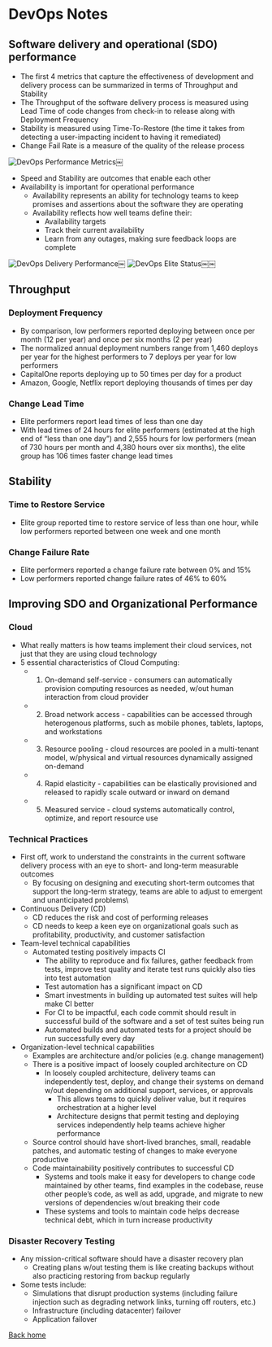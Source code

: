 # DevOps Notes

## Software delivery and operational (SDO) performance

* The first 4 metrics that capture the effectiveness of development and delivery process can be summarized in terms of Throughput and Stability
* The Throughput of the software delivery process is measured using Lead Time of code changes from check-in to release along with Deployment Frequency
* Stability is measured using Time-To-Restore (the time it takes from detecting a user-impacting incident to having it remediated)
* Change Fail Rate is a measure of the quality of the release process

![DevOps Performance Metrics](./images/devOps-performanceMetrics.png)￼

* Speed and Stability are outcomes that enable each other
* Availability is important for operational performance
  * Availability represents an ability for technology teams to keep promises and assertions about the software they are operating
  * Availability reflects how well teams define their:
    * Availability targets
    * Track their current availability
    * Learn from any outages, making sure feedback loops are complete

![DevOps Delivery Performance](./images/devOps-deliveryPerformance.png)￼
![DevOps Elite Status](./images/devOps-eliteStatus.png)￼￼

## Throughput

### Deployment Frequency

* By comparison, low performers reported deploying between once per month (12 per year) and once per six months (2 per year)
* The normalized annual deployment numbers range from 1,460 deploys per year for the highest performers to 7 deploys per year for low performers
* CapitalOne reports deploying up to 50 times per day for a product
* Amazon, Google, Netflix report deploying thousands of times per day

### Change Lead Time

* Elite performers report lead times of less than one day
* With lead times of 24 hours for elite performers (estimated at the high end of “less than one day”) and 2,555 hours for low performers (mean of 730 hours per month and 4,380 hours over six months), the elite group has 106 times faster change lead times

## Stability

### Time to Restore Service

* Elite group reported time to restore service of less than one hour, while low performers reported between one week and one month

### Change Failure Rate

* Elite performers reported a change failure rate between 0% and 15%
* Low performers reported change failure rates of 46% to 60%

## Improving SDO and Organizational Performance

### Cloud

* What really matters is how teams implement their cloud services, not just that they are using cloud technology
* 5 essential characteristics of Cloud Computing:
  * 1) On-demand self-service - consumers can automatically provision computing resources as needed, w/out human interaction from cloud provider
  * 2) Broad network access - capabilities can be accessed through heterogenous platforms, such as mobile phones, tablets, laptops, and workstations
  * 3) Resource pooling - cloud resources are pooled in a multi-tenant model, w/physical and virtual resources dynamically assigned on-demand
  * 4) Rapid elasticity - capabilities can be elastically provisioned and released to rapidly scale outward or inward on demand
  * 5) Measured service - cloud systems automatically control, optimize, and report resource use

### Technical Practices

* First off, work to understand the constraints in the current software delivery process with an eye to short- and long-term measurable outcomes
  * By focusing on designing and executing short-term outcomes that support the long-term strategy, teams are able to adjust to emergent and unanticipated problems\
* Continuous Delivery (CD)
  * CD reduces the risk and cost of performing releases
  * CD needs to keep a keen eye on organizational goals such as profitability, productivity, and customer satisfaction
* Team-level technical capabilities
  * Automated testing positively impacts CI
    * The ability to reproduce and fix failures, gather feedback from tests, improve test quality and iterate test runs quickly also ties into test automation
    * Test automation has a significant impact on CD
    * Smart investments in building up automated test suites will help make CI better
    * For CI to be impactful, each code commit should result in successful build of the software and a set of test suites being run
    * Automated builds and automated tests for a project should be run successfully every day
* Organization-level technical capabilities
  * Examples are architecture and/or policies (e.g. change management)
  * There is a positive impact of loosely coupled architecture on CD
    * In loosely coupled architecture, delivery teams can independently test, deploy, and change their systems on demand w/out depending on additional support, services, or approvals
      * This allows teams to quickly deliver value, but it requires orchestration at a higher level
      * Architecture designs that permit testing and deploying services independently help teams achieve higher performance
  * Source control should have short-lived branches, small, readable patches, and automatic testing of changes to make everyone productive
  * Code maintainability positively contributes to successful CD
    * Systems and tools make it easy for developers to change code maintained by other teams, find examples in the codebase, reuse other people’s code, as well as add, upgrade, and migrate to new versions of dependencies w/out breaking their code
    * These systems and tools to maintain code helps decrease technical debt, which in turn increase productivity

### Disaster Recovery Testing

* Any mission-critical software should have a disaster recovery plan
  * Creating plans w/out testing them is like creating backups without also practicing restoring from backup regularly
* Some tests include:
  * Simulations that disrupt production systems (including failure injection such as degrading network links, turning off routers, etc.)
  * Infrastructure (including datacenter) failover
  * Application failover

[Back home](../README.md)
